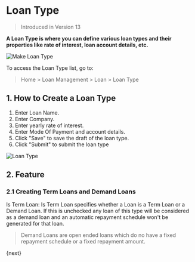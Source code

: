 <!-- add-breadcrumbs -->
# Loan Type
> Introduced in Version 13

**A Loan Type is where you can define various loan types and their properties like rate of interest, loan account details, etc.**

<img class="screenshot" alt="Make Loan Type" src="{{docs_base_url}}/assets/img/loan-management/loan-type-flow.png">

To access the Loan Type list, go to:
> Home > Loan Management > Loan > Loan Type

## 1. How to Create a Loan Type

1. Enter Loan Name.
1. Enter Company.
1. Enter yearly rate of interest.
1. Enter Mode Of Payment and account details.
1. Click "Save" to save the draft  of the loan type.
1. Click "Submit" to submit the loan type

<img class="screenshot" alt="Loan Type" src="{{docs_base_url}}/assets/img/loan-management/loan-type.png">

## 2. Feature
### 2.1 Creating Term Loans and Demand Loans

Is Term Loan: Is Term Loan specifies whether a Loan is a Term Loan or a Demand Loan. If this is unchecked any loan of this type will be considered as a demand loan and an automatic repayment schedule won't be generated for that loan.

> Demand Loans are open ended loans which do no have a fixed repayment schedule or a fixed repayment amount.

{next}


